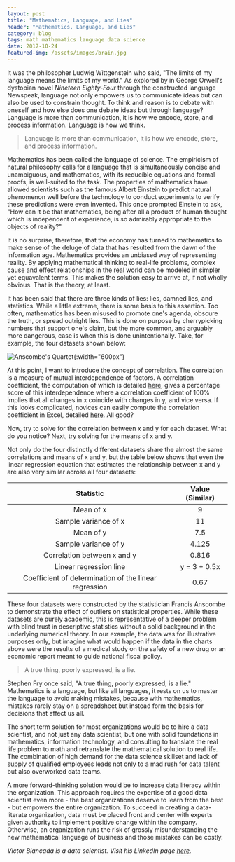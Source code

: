 ```yaml
---
layout: post
title: "Mathematics, Language, and Lies"
header: "Mathematics, Language, and Lies"
category: blog
tags: math mathematics language data science
date: 2017-10-24
featured-img: /assets/images/brain.jpg
---
```


It was the philosopher Ludwig Wittgenstein who said, "The limits of my language means the limits of my world." As explored by in George Orwell's dystopian novel *Nineteen Eighty-Four* through the constructed language Newspeak, language not only empowers us to communicate ideas but can also be used to constrain thought. To think and reason is to debate with oneself and how else does one debate ideas but through language? Language is more than communication, it is how we encode, store, and process information. Language is how we think.

> Language is more than communication, it is how we encode, store, and process information.

Mathematics has been called the language of science. The empiricism of natural philosophy calls for a language that is simultaneously concise and unambiguous, and mathematics, with its reducible equations and formal proofs, is well-suited to the task. The properties of mathematics have allowed scientists such as the famous Albert Einstein to predict natural phenomenon well before the technology to conduct experiments to verify these predictions were even invented. This once prompted Einstein to ask, "How can it be that mathematics, being after all a product of human thought which is independent of experience, is so admirably appropriate to the objects of reality?"

It is no surprise, therefore, that the economy has turned to mathematics to make sense of the deluge of data that has resulted from the dawn of the information age. Mathematics provides an unbiased way of representing reality. By applying mathematical thinking to real-life problems, complex cause and effect relationships in the real world can be modeled in simpler yet equavalent terms. This makes the solution easy to arrive at, if not wholly obvious. That is the theory, at least.

It has been said that there are three kinds of lies: lies, damned lies, and statistics. While a little extreme, there is some basis to this assertion. Too often, mathematics has been misused to promote one's agenda, obscure the truth, or spread outright lies. This is done on purpose by cherrypicking numbers that support one's claim, but the more common, and arguably more dangerous, case is when this is done unintentionally. Take, for example, the four datasets shown below:

![Anscombe's Quartet](https://raw.githubusercontent.com/naturalproblemsolver/naturalproblemsolver.github.io/master/_images/anscombes_quartet.png){:width="600px"}

At this point, I want to introduce the concept of correlation. The correlation is a measure of mutual interdependence of factors. A correlation coefficient, the computation of which is detailed [here](http://www.stat.yale.edu/Courses/1997-98/101/correl.htm), gives a percentage score of this interdependence where a correlation coefficient of 100% implies that all changes in x coincide with changes in y, and vice versa. If this looks complicated, novices can easily compute the correlation coefficient in Excel, detailed [here](https://support.office.com/en-us/article/CORREL-function-995dcef7-0c0a-4bed-a3fb-239d7b68ca92). All good?

Now, try to solve for the correlation between x and y for each dataset. What do you notice? Next, try solving for the means of x and y. 

Not only do the four distinctly different datasets share the almost the same correlations and means of x and y, but the table below shows that even the linear regression equation that estimates the relationship between x and y are also very similar across all four datasets: 

| Statistic                                             | Value (Similar)|
|:-----------------------------------------------------:|:--------------:|
| Mean of x                                             | 9              |
| Sample variance of x                                  | 11             |
| Mean of y                                             | 7.5            |
| Sample variance of y                                  | 4.125          |
| Correlation between x and y                           | 0.816          |
| Linear regression line                                | y = 3 + 0.5x   |
| Coefficient of determination of the linear regression | 0.67           |

These four datasets were constructed by the statistician Francis Anscombe to demonstrate the effect of outliers on statistical properties. While these datasets are purely academic, this is representative of a deeper problem with blind trust in descriptive statistics without a solid background in the underlying numerical theory. In our example, the data was for illustrative purposes only, but imagine what would happen if the data in the charts above were the results of a medical study on the safety of a new drug or an economic report meant to guide national fiscal policy. 

> A true thing, poorly expressed, is a lie.

Stephen Fry once said, "A true thing, poorly expressed, is a lie." Mathematics is a language, but like all languages, it rests on us to master the language to avoid making mistakes, because with mathematics, mistakes rarely stay on a spreadsheet but instead form the basis for decisions that affect us all. 

The short term solution for most organizations would be to hire a data scientist, and not just any data scientist, but one with solid foundations in mathematics, information technology, and consulting to translate the real life problem to math and retranslate the mathematical solution to real life. The combination of high demand for the data science skillset and lack of supply of qualified employees leads not only to a mad rush for data talent but also overworked data teams. 

A more forward-thinking solution would be to increase data literacy within the organization. This approach requires the expertise of a good data scientist even more - the best organizations deserve to learn from the best - but empowers the entire organization. To succeed in creating a data-literate organization, data must be placed front and center with experts given authority to implement positive change within the company. Otherwise, an organization runs the risk of grossly misunderstanding the new mathematical language of business and those mistakes can be costly.

*Victor Blancada is a data scientist. Visit his LinkedIn page [here](https://www.linkedin.com/in/geloblancada/).* 
